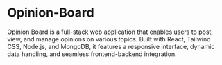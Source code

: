 # Opinion-Board
Opinion Board is a full-stack web application that enables users to post, view, and manage opinions on various topics. Built with React, Tailwind CSS, Node.js, and MongoDB, it features a responsive interface, dynamic data handling, and seamless frontend-backend integration.
